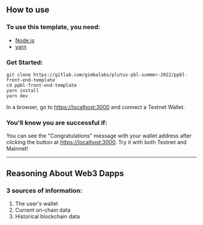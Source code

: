 ## How to use

### To use this template, you need:
- [Node.js](https://nodejs.dev/)
- [yarn](https://yarnpkg.com/getting-started/install)

### Get Started:
```
git clone https://gitlab.com/gimbalabs/plutus-pbl-summer-2022/ppbl-front-end-template
cd ppbl-front-end-template
yarn install
yarn dev
```

In a browser, go to [https://localhost:3000](https://localhost:3000) and connect a Testnet Wallet.

### You'll know you are successful if:
You can see the "Congratulations" message with your wallet address after clicking the button at [https://localhost:3000](https://localhost:3000). Try it with both Testnet and Mainnet!

---

## Reasoning About Web3 Dapps

### 3 sources of information:

1. The user's wallet
2. Current on-chain data
3. Historical blockchain data